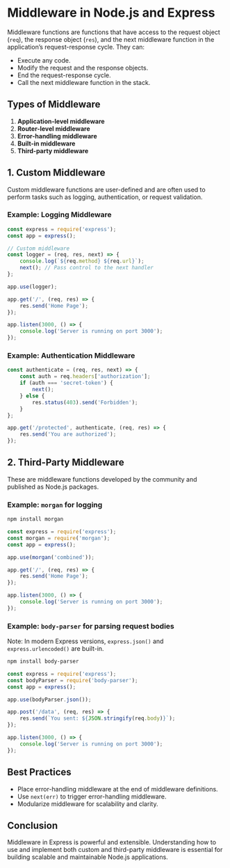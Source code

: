 
# Middleware in Node.js and Express

Middleware functions are functions that have access to the request object (`req`), the response object (`res`), and the next middleware function in the application’s request-response cycle. They can:

- Execute any code.
- Modify the request and the response objects.
- End the request-response cycle.
- Call the next middleware function in the stack.

## Types of Middleware

1. **Application-level middleware**
2. **Router-level middleware**
3. **Error-handling middleware**
4. **Built-in middleware**
5. **Third-party middleware**

## 1. Custom Middleware

Custom middleware functions are user-defined and are often used to perform tasks such as logging, authentication, or request validation.

### Example: Logging Middleware

```js
const express = require('express');
const app = express();

// Custom middleware
const logger = (req, res, next) => {
    console.log(`${req.method} ${req.url}`);
    next(); // Pass control to the next handler
};

app.use(logger);

app.get('/', (req, res) => {
    res.send('Home Page');
});

app.listen(3000, () => {
    console.log('Server is running on port 3000');
});
```

### Example: Authentication Middleware

```js
const authenticate = (req, res, next) => {
    const auth = req.headers['authorization'];
    if (auth === 'secret-token') {
        next();
    } else {
        res.status(403).send('Forbidden');
    }
};

app.get('/protected', authenticate, (req, res) => {
    res.send('You are authorized');
});
```

## 2. Third-Party Middleware

These are middleware functions developed by the community and published as Node.js packages.

### Example: `morgan` for logging

```bash
npm install morgan
```

```js
const express = require('express');
const morgan = require('morgan');
const app = express();

app.use(morgan('combined'));

app.get('/', (req, res) => {
    res.send('Home Page');
});

app.listen(3000, () => {
    console.log('Server is running on port 3000');
});
```

### Example: `body-parser` for parsing request bodies

Note: In modern Express versions, `express.json()` and `express.urlencoded()` are built-in.

```bash
npm install body-parser
```

```js
const express = require('express');
const bodyParser = require('body-parser');
const app = express();

app.use(bodyParser.json());

app.post('/data', (req, res) => {
    res.send(`You sent: ${JSON.stringify(req.body)}`);
});

app.listen(3000, () => {
    console.log('Server is running on port 3000');
});
```

## Best Practices

- Place error-handling middleware at the end of middleware definitions.
- Use `next(err)` to trigger error-handling middleware.
- Modularize middleware for scalability and clarity.

## Conclusion

Middleware in Express is powerful and extensible. Understanding how to use and implement both custom and third-party middleware is essential for building scalable and maintainable Node.js applications.

